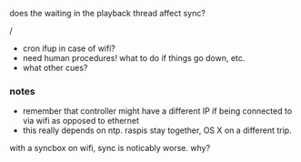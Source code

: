 
does the waiting in the playback thread affect sync?

/
- cron ifup in case of wifi?
- need human procedures! what to do if things go down, etc.
- what other cues?

### notes
- remember that controller might have a different IP if being connected to via wifi as opposed to ethernet
- this really depends on ntp. raspis stay together, OS X on a different trip.


with a syncbox on wifi, sync is noticably worse. why?

